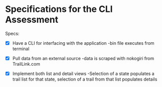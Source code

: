 # Specifications for the CLI Assessment

Specs:
- [x] Have a CLI for interfacing with the application 
      -bin file executes from terminal
- [x] Pull data from an external source
      -data is scraped with nokogiri from TrailLink.com
- [x] Implement both list and detail views
     -Selection of a state populates a trail list for that state, selection of a trail from that list populates details

